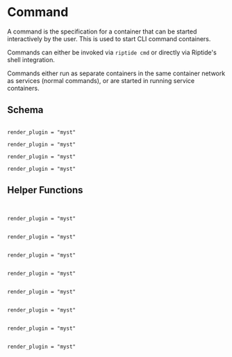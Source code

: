 # Command

A command is the specification for a container that can be started interactively by the user. This
is used to start CLI command containers.

Commands can either be invoked via `riptide cmd` or directly via Riptide's shell integration.

Commands either run as separate containers in the same container network as
services (normal commands), or are started in running service containers.

## Schema

```{include} tpl/desc_schema.md

```

```{autodoc2-object} riptide.config.document.command.Command.schema
render_plugin = "myst"
```

```{autodoc2-object} riptide.config.document.command.Command.schema_normal
render_plugin = "myst"
```

```{autodoc2-object} riptide.config.document.command.Command.schema_in_service
render_plugin = "myst"
```

```{autodoc2-object} riptide.config.document.command.Command.schema_alias
render_plugin = "myst"
```

## Helper Functions

```{include} tpl/desc_var_helpers.md

```

```{autodoc2-object} riptide.config.document.command.Command.parent

render_plugin = "myst"
```

```{autodoc2-object} riptide.config.document.common_service_command.ContainerDefinitionYamlConfigDocument.system_config

render_plugin = "myst"
```

```{autodoc2-object} riptide.config.document.command.Command.volume_path

render_plugin = "myst"
```

```{autodoc2-object} riptide.config.document.common_service_command.ContainerDefinitionYamlConfigDocument.os_user

render_plugin = "myst"
```

```{autodoc2-object} riptide.config.document.common_service_command.ContainerDefinitionYamlConfigDocument.os_group

render_plugin = "myst"
```

```{autodoc2-object} riptide.config.document.common_service_command.ContainerDefinitionYamlConfigDocument.host_address

render_plugin = "myst"
```

```{autodoc2-object} riptide.config.document.common_service_command.ContainerDefinitionYamlConfigDocument.home_path

render_plugin = "myst"
```

```{autodoc2-object} riptide.config.document.common_service_command.ContainerDefinitionYamlConfigDocument.get_tempdir

render_plugin = "myst"
```
